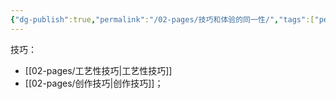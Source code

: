 ```yaml
---
{"dg-publish":true,"permalink":"/02-pages/技巧和体验的同一性/","tags":["personal/blog","哲学/艺术哲学"]}
---
```


技巧：
- [[02-pages/工艺性技巧\|工艺性技巧]]
- [[02-pages/创作技巧\|创作技巧]]；
